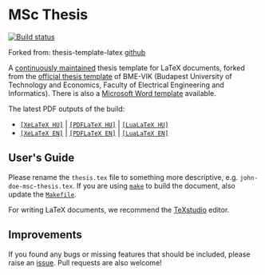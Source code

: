 MSc Thesis
=====================
[![Build status](https://travis-ci.org/ecsedigergo/MScThesis.svg?branch=master)](https://travis-ci.org/ecsedigergo/MScThesis)









Forked from: thesis-template-latex [github](https://github.com/FTSRG/thesis-template-latex)


A [continuously maintained](https://github.com/FTSRG/thesis-template-latex/graphs/contributors) thesis template for LaTeX documents, forked from the [official thesis template](http://diplomaterv.vik.bme.hu/) of BME-VIK (Budapest University of Technology and Economics, Faculty of Electrical Engineering and Informatics). There is also a [Microsoft Word template](https://github.com/FTSRG/thesis-template-word) available.

The latest PDF outputs of the build:

* [`[XeLaTeX HU]`](https://github.com/ecsedigergo/MScThesis/blob/gh-pages/thesis-xelatex-hu.pdf) | [`[PDFLaTeX HU]`](https://github.com/ecsedigergo/MScThesis/blob/gh-pages/thesis-pdflatex-hu.pdf) | [`[LuaLaTeX HU]`](https://github.com/ecsedigergo/MScThesis/blob/gh-pages/thesis-lualatex-hu.pdf)
* [`[XeLaTeX EN]`](https://github.com/ecsedigergo/MScThesis/blob/gh-pages/thesis-xelatex-en.pdf) | [`[PDFLaTeX EN]`](https://github.com/ecsedigergo/MScThesis/blob/gh-pages/thesis-pdflatex-en.pdf) | [`[LuaLaTeX EN]`](https://github.com/ecsedigergo/MScThesis/blob/gh-pages/thesis-lualatex-en.pdf) 

## User's Guide

Please rename the `thesis.tex` file to something more descriptive, e.g. `john-doe-msc-thesis.tex`. If you are using [`make`](https://www.gnu.org/software/make/) to build the document, also update the [`Makefile`](https://github.com/FTSRG/thesis-template-latex/blob/master/src/Makefile#L1).

For writing LaTeX documents, we recommend the [TeXstudio](http://www.texstudio.org/) editor.

## Improvements

If you found any bugs or missing features that should be included, please raise an [issue](https://github.com/FTSRG/thesis-template-latex/issues). Pull requests are also welcome!
